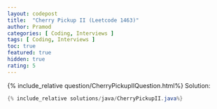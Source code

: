 ```yaml
---
layout: codepost
title:  "Cherry Pickup II (Leetcode 1463)"
author: Pramod
categories: [ Coding, Interviews ]
tags: [ Coding, Interviews ]
toc: true
featured: true
hidden: true
rating: 5
---
```


{% include_relative question/CherryPickupIIQuestion.html%}
Solution:
```java
{% include_relative solutions/java/CherryPickupII.java%}
```
